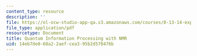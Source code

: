 ```yaml
---
content_type: resource
description: ''
file: https://ol-ocw-studio-app-qa.s3.amazonaws.com/courses/8-13-14-experimental-physics-i-ii-junior-lab-fall-2016-spring-2017/14eb7de068a22aefcea395b2d570476b_MIT8_13-14F16-S17exp49.pdf
file_type: application/pdf
resourcetype: Document
title: Quantum Information Processing with NMR
uid: 14eb7de0-68a2-2aef-cea3-95b2d570476b
---
```

